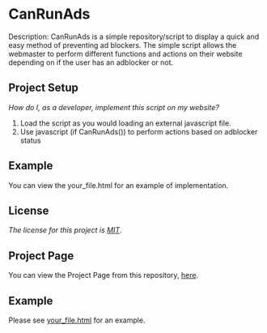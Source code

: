 # CanRunAds

Description: CanRunAds is a simple repository/script to display a quick and easy method of preventing ad blockers. The simple script allows the webmaster to perform different functions and actions on their website depending on if the user has an adblocker or not.

## Project Setup

_How do I, as a developer, implement this script on my website?_ 

1. Load the script as you would loading an external javascript file.
2. Use javascript (if CanRunAds()) to perform actions based on adblocker status

## Example

You can view the your_file.html for an example of implementation.

## License

_The license for this project is [MIT](LICENSE.md)_.

## Project Page

You can view the Project Page from this repository, [here](http://matthewgross.github.io/CanRunAds).

## Example

Please see [your_file.html](yourfile.html) for an example.
